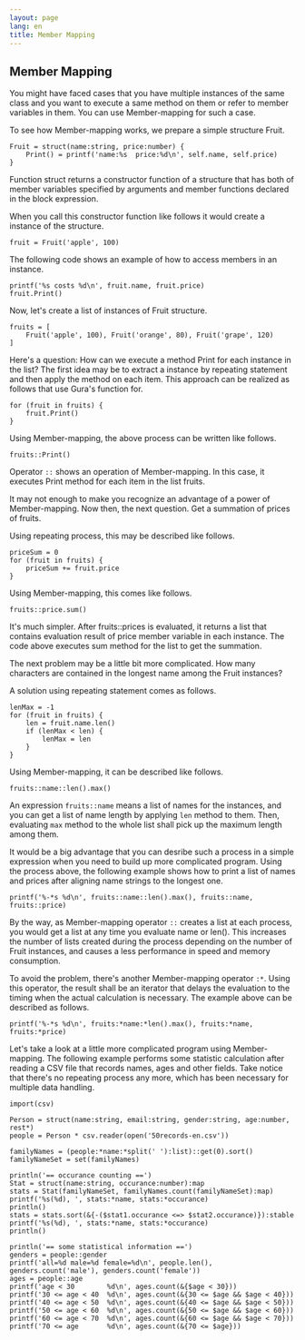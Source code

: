 ```yaml
---
layout: page
lang: en
title: Member Mapping
---
```


Member Mapping
--------------

You might have faced cases that you have multiple instances of the same class
and you want to execute a same method on them or refer to member variables in them.
You can use Member-mapping for such a case.

To see how Member-mapping works, we prepare a simple structure Fruit.

    Fruit = struct(name:string, price:number) {
        Print() = printf('name:%s  price:%d\n', self.name, self.price)
    }

Function struct returns a constructor function of a structure
that has both of member variables specified by arguments and
member functions declared in the block expression.

When you call this constructor function like follows it would create
a instance of the structure.

    fruit = Fruit('apple', 100)

The following code shows an example of how to access members in an instance.

    printf('%s costs %d\n', fruit.name, fruit.price)
    fruit.Print()

Now, let's create a list of instances of Fruit structure.

    fruits = [
        Fruit('apple', 100), Fruit('orange', 80), Fruit('grape', 120)
    ]

Here's a question: How can we execute a method Print for each instance
in the list? The first idea may be to extract a instance by repeating
statement and then apply the method on each item.
This approach can be realized as follows that use Gura's function for.

    for (fruit in fruits) {
        fruit.Print()
    }

Using Member-mapping, the above process can be written like follows.

    fruits::Print()

Operator `::` shows an operation of Member-mapping.
In this case, it executes Print method for each item in the list fruits.

It may not enough to make you recognize an advantage of a power of Member-mapping.
Now then, the next question. Get a summation of prices of fruits.

Using repeating process, this may be described like follows.

    priceSum = 0
    for (fruit in fruits) {
        priceSum += fruit.price
    }

Using Member-mapping, this comes like follows.

    fruits::price.sum()

It's much simpler. After fruits::prices is evaluated, it returns a list
that contains evaluation result of price member variable in each instance.
The code above executes sum method for the list to get the summation.

The next problem may be a little bit more complicated.
How many characters are contained in the longest name among the Fruit instances?

A solution using repeating statement comes as follows.

    lenMax = -1
    for (fruit in fruits) {
        len = fruit.name.len()
        if (lenMax < len) {
            lenMax = len
        }
    }

Using Member-mapping, it can be described like follows.

    fruits::name::len().max()

An expression `fruits::name` means a list of names for the instances,
and you can get a list of name length by applying `len` method to them.
Then, evaluating `max` method to the whole list shall pick up the maximum
length among them.

It would be a big advantage that you can desribe such a process in a simple expression
when you need to build up more complicated program.
Using the process above, the following example shows how to print a list
of names and prices after aligning name strings to the longest one.

    printf('%-*s %d\n', fruits::name::len().max(), fruits::name, fruits::price)

By the way, as Member-mapping operator `::` creates a list at each process,
you would get a list at any time you evaluate name or len().
This increases the number of lists created during the process depending on
the number of Fruit instances, and causes a less performance
in speed and memory consumption.

To avoid the problem, there's another Member-mapping operator `:*`.
Using this operator, the result shall be an iterator that
delays the evaluation to the timing when the actual calculation is necessary.
The example above can be described as follows.

    printf('%-*s %d\n', fruits:*name:*len().max(), fruits:*name, fruits:*price)

Let's take a look at a little more complicated program using Member-mapping.
The following example performs some statistic calculation after reading
a CSV file that records names, ages and other fields.
Take notice that there's no repeating process any more,
which has been necessary for multiple data handling.

    import(csv)
    
    Person = struct(name:string, email:string, gender:string, age:number, rest*)
    people = Person * csv.reader(open('50records-en.csv'))
    
    familyNames = (people:*name:*split(' '):list)::get(0).sort()
    familyNameSet = set(familyNames)
    
    println('== occurance counting ==')
    Stat = struct(name:string, occurance:number):map
    stats = Stat(familyNameSet, familyNames.count(familyNameSet):map)
    printf('%s(%d), ', stats:*name, stats:*occurance)
    println()
    stats = stats.sort(&{-($stat1.occurance <=> $stat2.occurance)}):stable
    printf('%s(%d), ', stats:*name, stats:*occurance)
    println()
    
    println('== some statistical information ==')
    genders = people::gender
    printf('all=%d male=%d female=%d\n', people.len(), genders.count('male'), genders.count('female'))
    ages = people::age
    printf('age < 30        %d\n', ages.count(&{$age < 30}))
    printf('30 <= age < 40  %d\n', ages.count(&{30 <= $age && $age < 40}))
    printf('40 <= age < 50  %d\n', ages.count(&{40 <= $age && $age < 50}))
    printf('50 <= age < 60  %d\n', ages.count(&{50 <= $age && $age < 60}))
    printf('60 <= age < 70  %d\n', ages.count(&{60 <= $age && $age < 70}))
    printf('70 <= age       %d\n', ages.count(&{70 <= $age}))
